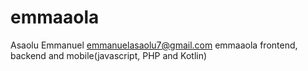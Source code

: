 # emmaaola
Asaolu Emmanuel
emmanuelasaolu7@gmail.com
emmaaola
frontend, backend and mobile(javascript, PHP and Kotlin)
